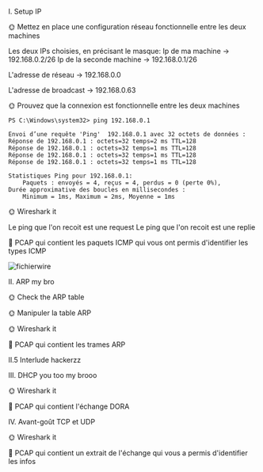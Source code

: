 I. Setup IP


🌞 Mettez en place une configuration réseau fonctionnelle entre les deux machines

Les deux IPs choisies, en précisant le masque:
              Ip de ma machine -> 192.168.0.2/26
              Ip de la seconde machine -> 192.168.0.1/26
              
L'adresse de réseau -> 192.168.0.0

L'adresse de broadcast -> 192.168.0.63
              
🌞 Prouvez que la connexion est fonctionnelle entre les deux machines

```
PS C:\Windows\system32> ping 192.168.0.1

Envoi d’une requête 'Ping'  192.168.0.1 avec 32 octets de données :
Réponse de 192.168.0.1 : octets=32 temps=2 ms TTL=128
Réponse de 192.168.0.1 : octets=32 temps=1 ms TTL=128
Réponse de 192.168.0.1 : octets=32 temps=1 ms TTL=128
Réponse de 192.168.0.1 : octets=32 temps=1 ms TTL=128

Statistiques Ping pour 192.168.0.1:
    Paquets : envoyés = 4, reçus = 4, perdus = 0 (perte 0%),
Durée approximative des boucles en millisecondes :
    Minimum = 1ms, Maximum = 2ms, Moyenne = 1ms
```

🌞 Wireshark it

Le ping que l'on recoit est une request 
Le ping que l'on recoit est une replie

🦈 PCAP qui contient les paquets ICMP qui vous ont permis d'identifier les types ICMP

![fichierwire](wiresharktp2.pcapng)

II. ARP my bro


🌞 Check the ARP table

🌞 Manipuler la table ARP

🌞 Wireshark it

🦈 PCAP qui contient les trames ARP


II.5 Interlude hackerzz


III. DHCP you too my brooo


🌞 Wireshark it

🦈 PCAP qui contient l'échange DORA


IV. Avant-goût TCP et UDP



🌞 Wireshark it

🦈 PCAP qui contient un extrait de l'échange qui vous a permis d'identifier les infos
